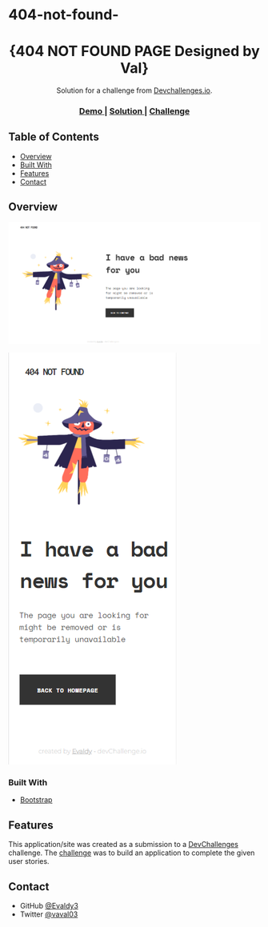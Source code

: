 # 404-not-found-


<!-- Please update value in the {}  -->

<h1 align="center">{404 NOT FOUND PAGE Designed by Val}</h1>

<div align="center">
   Solution for a challenge from  <a href="http://devchallenges.io" target="_blank">Devchallenges.io</a>.
</div>

<div align="center">
  <h3>
    <a href="https://404notfoundbyval.netlify.app/">
      Demo
    </a>
    <span> | </span>
    <a href="https://github.com/Evaldy3/404-not-found-">
      Solution
    </a>
    <span> | </span>
    <a href="https://devchallenges.io/challenges/wBunSb7FPrIepJZAg0sY">
      Challenge
    </a>
  </h3>
</div>

## Table of Contents

- [Overview](#overview)
- [Built With](#built-with)
- [Features](#features)
- [Contact](#contact)



## Overview

![screenshot](https://github.com/Evaldy3/404-not-found-/blob/main/Screenshot%202021-06-02%20131629.png)

![screenshot](https://github.com/Evaldy3/404-not-found-/blob/main/Screenshot%202021-06-03%20230302.png)



### Built With


- [Bootstrap](https://getbootstrap.com/)

## Features

This application/site was created as a submission to a [DevChallenges](https://devchallenges.io/challenges) challenge. The [challenge](https://devchallenges.io/challenges/wBunSb7FPrIepJZAg0sY) was to build an application to complete the given user stories.


## Contact

- GitHub [@Evaldy3](https://github.com/Evaldy3)
- Twitter [@vaval03](https://twitter.com/vaval03)


